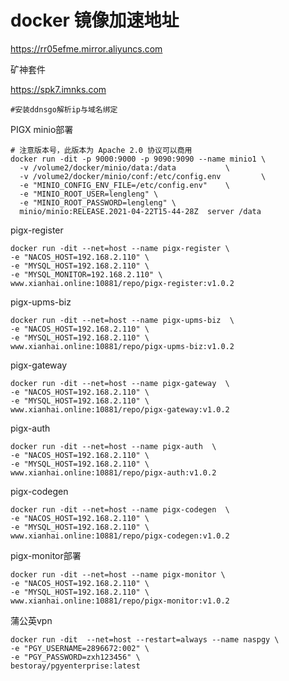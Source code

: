 # docker 镜像加速地址

https://rr05efme.mirror.aliyuncs.com

矿神套件

https://spk7.imnks.com

```shell
#安装ddnsgo解析ip与域名绑定
```



PIGX minio部署

```shell
# 注意版本号，此版本为 Apache 2.0 协议可以商用
docker run -dit -p 9000:9000 -p 9090:9090 --name minio1 \
  -v /volume2/docker/minio/data:/data           \
  -v /volume2/docker/minio/conf:/etc/config.env         \
  -e "MINIO_CONFIG_ENV_FILE=/etc/config.env"    \
  -e "MINIO_ROOT_USER=lengleng" \
  -e "MINIO_ROOT_PASSWORD=lengleng" \
  minio/minio:RELEASE.2021-04-22T15-44-28Z  server /data
```





pigx-register

```shell
docker run -dit --net=host --name pigx-register \
-e "NACOS_HOST=192.168.2.110" \
-e "MYSQL_HOST=192.168.2.110" \
-e "MYSQL_MONITOR=192.168.2.110" \
www.xianhai.online:10881/repo/pigx-register:v1.0.2
```



pigx-upms-biz

```shell
docker run -dit --net=host --name pigx-upms-biz  \
-e "NACOS_HOST=192.168.2.110" \
-e "MYSQL_HOST=192.168.2.110" \
www.xianhai.online:10881/repo/pigx-upms-biz:v1.0.2
```



pigx-gateway

```shell
docker run -dit --net=host --name pigx-gateway  \
-e "NACOS_HOST=192.168.2.110" \
-e "MYSQL_HOST=192.168.2.110" \
www.xianhai.online:10881/repo/pigx-gateway:v1.0.2
```



pigx-auth

```shell
docker run -dit --net=host --name pigx-auth  \
-e "NACOS_HOST=192.168.2.110" \
-e "MYSQL_HOST=192.168.2.110" \
www.xianhai.online:10881/repo/pigx-auth:v1.0.2
```



pigx-codegen

```shell
docker run -dit --net=host --name pigx-codegen  \
-e "NACOS_HOST=192.168.2.110" \
-e "MYSQL_HOST=192.168.2.110" \
www.xianhai.online:10881/repo/pigx-codegen:v1.0.2
```







 pigx-monitor部署

```shell
docker run -dit --net=host --name pigx-monitor \
-e "NACOS_HOST=192.168.2.110" \
-e "MYSQL_HOST=192.168.2.110" \
www.xianhai.online:10881/repo/pigx-monitor:v1.0.2
```



蒲公英vpn

```shell
docker run -dit  --net=host --restart=always --name naspgy \
-e "PGY_USERNAME=2896672:002" \
-e "PGY_PASSWORD=zxh123456" \
bestoray/pgyenterprise:latest
```


